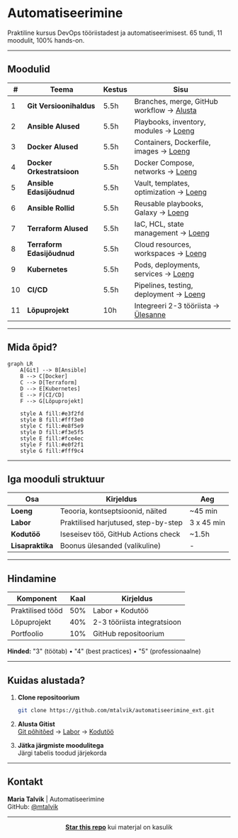 # Automatiseerimine

Praktiline kursus DevOps tööriistadest ja automatiseerimisest. 65 tundi, 11 moodulit, 100% hands-on.

---

## Moodulid

| # | Teema | Kestus | Sisu |
|---|-------|--------|------|
| 1 | **Git Versioonihaldus** | 5.5h | Branches, merge, GitHub workflow → [Alusta](git/loeng.md) |
| 2 | **Ansible Alused** | 5.5h | Playbooks, inventory, modules → [Loeng](ansible_basics/loeng.md) |
| 3 | **Docker Alused** | 5.5h | Containers, Dockerfile, images → [Loeng](docker_basics/loeng.md) |
| 4 | **Docker Orkestratsioon** | 5.5h | Docker Compose, networks → [Loeng](docker_orchestration/loeng.md) |
| 5 | **Ansible Edasijõudnud** | 5.5h | Vault, templates, optimization → [Loeng](ansible_advanced/loeng.md) |
| 6 | **Ansible Rollid** | 5.5h | Reusable playbooks, Galaxy → [Loeng](ansible_roles/loeng.md) |
| 7 | **Terraform Alused** | 5.5h | IaC, HCL, state management → [Loeng](terraform_basics/loeng.md) |
| 8 | **Terraform Edasijõudnud** | 5.5h | Cloud resources, workspaces → [Loeng](terraform_advanced/loeng.md) |
| 9 | **Kubernetes** | 5.5h | Pods, deployments, services → [Loeng](kubernetes/loeng.md) |
| 10 | **CI/CD** | 5.5h | Pipelines, testing, deployment → [Loeng](ci_cd/loeng.md) |
| 11 | **Lõpuprojekt** | 10h | Integreeri 2-3 tööriista → [Ülesanne](lopuprojekt/loeng.md) |

---

## Mida õpid?

```mermaid
graph LR
    A[Git] --> B[Ansible]
    B --> C[Docker]
    C --> D[Terraform]
    D --> E[Kubernetes]
    E --> F[CI/CD]
    F --> G[Lõpuprojekt]
    
    style A fill:#e3f2fd
    style B fill:#fff3e0
    style C fill:#e8f5e9
    style D fill:#f3e5f5
    style E fill:#fce4ec
    style F fill:#e0f2f1
    style G fill:#fff9c4
```

---

## Iga mooduli struktuur

| Osa | Kirjeldus | Aeg |
|-----|-----------|-----|
| **Loeng** | Teooria, kontseptsioonid, näited | ~45 min |
| **Labor** | Praktilised harjutused, step-by-step | 3 x 45 min |
| **Kodutöö** | Iseseisev töö, GitHub Actions check | ~1.5h |
| **Lisapraktika** | Boonus ülesanded (valikuline) | - |

---

## Hindamine

| Komponent | Kaal | Kirjeldus |
|-----------|------|-----------|
| Praktilised tööd | 50% | Labor + Kodutöö |
| Lõpuprojekt | 40% | 2-3 tööriista integratsioon |
| Portfoolio | 10% | GitHub repositoorium |

**Hinded:** "3" (töötab) • "4" (best practices) • "5" (professionaalne)

---

## Kuidas alustada?

1. **Clone repositoorium**
   ```bash
   git clone https://github.com/mtalvik/automatiseerimine_ext.git
   ```

2. **Alusta Gitist**  
   [Git põhitõed](git/loeng.md) → [Labor](git/labor.md) → [Kodutöö](git/kodutoo.md)

3. **Jätka järgmiste moodulitega**  
   Järgi tabelis toodud järjekorda

---

## Kontakt

**Maria Talvik** | Automatiseerimine  
GitHub: [@mtalvik](https://github.com/mtalvik/automatiseerimine_ext)

---

<div align="center">

**[Star this repo](https://github.com/mtalvik/automatiseerimine_ext)** kui materjal on kasulik

</div>
